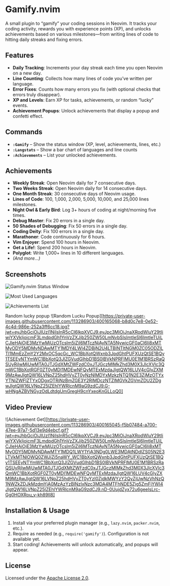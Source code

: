 # Gamify.nvim

A small plugin to “gamify” your coding sessions in Neovim. It tracks your coding activity, rewards you with experience points (XP), and unlocks achievements based on various milestones—from writing lines of code to hitting daily streaks and fixing errors.  

## Features

- **Daily Tracking**: Increments your day streak each time you open Neovim on a new day.  
- **Line Counting**: Collects how many lines of code you’ve written per language.  
- **Error Fixes**: Counts how many errors you fix (with optional checks that errors truly disappear).  
- **XP and Levels**: Earn XP for tasks, achievements, or random “lucky” events.  
- **Achievement Popups**: Unlock achievements that display a popup and confetti effect.  

## Commands
- **`:Gamify`** – Show the status window (XP, level, achievements, lines, etc.)  
- **`:Langstats`** – Show a bar chart of languages and line counts  
- **`:Achievements`** – List your unlocked achievements.

## Achievements

- **Weekly Streak**: Open Neovim daily for 7 consecutive days.  
- **Two Weeks Streak**: Open Neovim daily for 14 consecutive days.  
- **One Month Streak**: 30 consecutive days of Neovim usage.  
- **Lines of Code**: 100, 1,000, 2,000, 5,000, 10,000, and 25,000 lines milestones.  
- **Night Owl & Early Bird**: Log 3+ hours of coding at night/morning five times.  
- **Debug Master**: Fix 20 errors in a single day.  
- **50 Shades of Debugging**: Fix 50 errors in a single day.  
- **Coding Deity**: Fix 100 errors in a single day.  
- **Marathoner**: Code continuously for 6 hours.  
- **Vim Enjoyer**: Spend 100 hours in Neovim.  
- **Get a Life!**: Spend 200 hours in Neovim.  
- **Polyglot**: Write 1,000+ lines in 10 different languages.  
- *(And more...)*

## Screenshots

![Gamify.nvim Status Window](https://private-user-images.githubusercontent.com/113286903/400165080-398c0d50-cfb3-4a9b-8c0d-b0c6dba05dd9.jpg?jwt=eyJhbGciOiJIUzI1NiIsInR5cCI6IkpXVCJ9.eyJpc3MiOiJnaXRodWIuY29tIiwiYXVkIjoicmF3LmdpdGh1YnVzZXJjb250ZW50LmNvbSIsImtleSI6ImtleTUiLCJleHAiOjE3MzYwMjUzOTcsIm5iZiI6MTczNjAyNTA5NywicGF0aCI6Ii8xMTMyODY5MDMvNDAwMTY1MDgwLTM5OGMwZDUwLWNmYjMtNGE5Yi04YzBkLWIwYzZkYmEwNWRkOS5qcGc_WC1BbXotQWxnb3JpdGhtPUFXUzQtSE1BQy1TSEEyNTYmWC1BbXotQ3JlZGVudGlhbD1BS0lBVkNPRFlMU0E1M1BRSzRaQSUyRjIwMjUwMTA0JTJGdXMtZWFzdC0xJTJGczMlMkZhd3M0X3JlcXVlc3QmWC1BbXotRGF0ZT0yMDI1MDEwNFQyMTExMzdaJlgtQW16LUV4cGlyZXM9MzAwJlgtQW16LVNpZ25hdHVyZT1iYzIxNjhmMjdmMWZmMGMxNjBiN2IxNDc4YWM2ZmYzYjQ1ODlmNTJlMGVhMWE2ODU0MmE0OTA3NWRlZmFlMGYwJlgtQW16LVNpZ25lZEhlYWRlcnM9aG9zdCJ9.v7TK1ywzWEhTmI6Egd7u_kPgUpWRGUrTtjpblnjfe84)

![Most Used Languages](https://private-user-images.githubusercontent.com/113286903/400165086-d9d20490-8781-46d9-bd90-436af5404ee1.jpg?jwt=eyJhbGciOiJIUzI1NiIsInR5cCI6IkpXVCJ9.eyJpc3MiOiJnaXRodWIuY29tIiwiYXVkIjoicmF3LmdpdGh1YnVzZXJjb250ZW50LmNvbSIsImtleSI6ImtleTUiLCJleHAiOjE3MzYwMjUzOTcsIm5iZiI6MTczNjAyNTA5NywicGF0aCI6Ii8xMTMyODY5MDMvNDAwMTY1MDg2LWQ5ZDIwNDkwLTg3ODEtNDZkOS1iZDkwLTQzNmFmNTQwNGVlMS5qcGc_WC1BbXotQWxnb3JpdGhtPUFXUzQtSE1BQy1TSEEyNTYmWC1BbXotQ3JlZGVudGlhbD1BS0lBVkNPRFlMU0E1M1BRSzRaQSUyRjIwMjUwMTA0JTJGdXMtZWFzdC0xJTJGczMlMkZhd3M0X3JlcXVlc3QmWC1BbXotRGF0ZT0yMDI1MDEwNFQyMTExMzdaJlgtQW16LUV4cGlyZXM9MzAwJlgtQW16LVNpZ25hdHVyZT04NmVmODU5NDc2YjJlOTRiZmIzMGRlYTQzOWYzYzI4MDI5ZDc2MmNiNGRmMDI3NGJhMzc1MWY0NzllYzMzY2I2JlgtQW16LVNpZ25lZEhlYWRlcnM9aG9zdCJ9.rbms8Bpi4KVmRI5YDSOmNgQndIu7VMtn94d50DU8QBE)

![Achievements List](https://private-user-images.githubusercontent.com/113286903/400165090-6319b1fd-6481-4879-a653-f16fdc5e6660.jpg?jwt=eyJhbGciOiJIUzI1NiIsInR5cCI6IkpXVCJ9.eyJpc3MiOiJnaXRodWIuY29tIiwiYXVkIjoicmF3LmdpdGh1YnVzZXJjb250ZW50LmNvbSIsImtleSI6ImtleTUiLCJleHAiOjE3MzYwMjUzOTcsIm5iZiI6MTczNjAyNTA5NywicGF0aCI6Ii8xMTMyODY5MDMvNDAwMTY1MDkwLTYzMTliMWZkLTY0ODEtNDg3OS1hNjUzLWYxNmZkYzVlNjY2MC5qcGc_WC1BbXotQWxnb3JpdGhtPUFXUzQtSE1BQy1TSEEyNTYmWC1BbXotQ3JlZGVudGlhbD1BS0lBVkNPRFlMU0E1M1BRSzRaQSUyRjIwMjUwMTA0JTJGdXMtZWFzdC0xJTJGczMlMkZhd3M0X3JlcXVlc3QmWC1BbXotRGF0ZT0yMDI1MDEwNFQyMTExMzdaJlgtQW16LUV4cGlyZXM9MzAwJlgtQW16LVNpZ25hdHVyZT1lYjg5M2VkMzBlNDBkNzM4ZmIxYTAwODEwMTIzYWE3YTE4MTM2NDJiZTRkMzc2NjU5ZDYyNTcwMTZiZDk4NWU1JlgtQW16LVNpZ25lZEhlYWRlcnM9aG9zdCJ9.-SyQApj4qUAqG_SABdIPd9qPxf5ITvMiwzccACvA6FM)

Random lucky popup
![Random Lucku Popup][https://private-user-images.githubusercontent.com/113286903/400165068-b8d0c7e8-0e52-4c4d-986e-252a3ff6cc18.jpg?jwt=eyJhbGciOiJIUzI1NiIsInR5cCI6IkpXVCJ9.eyJpc3MiOiJnaXRodWIuY29tIiwiYXVkIjoicmF3LmdpdGh1YnVzZXJjb250ZW50LmNvbSIsImtleSI6ImtleTUiLCJleHAiOjE3MzYwMjUzOTcsIm5iZiI6MTczNjAyNTA5NywicGF0aCI6Ii8xMTMyODY5MDMvNDAwMTY1MDY4LWI4ZDBjN2U4LTBlNTItNGM0ZC05ODZlLTI1MmEzZmY2Y2MxOC5qcGc_WC1BbXotQWxnb3JpdGhtPUFXUzQtSE1BQy1TSEEyNTYmWC1BbXotQ3JlZGVudGlhbD1BS0lBVkNPRFlMU0E1M1BRSzRaQSUyRjIwMjUwMTA0JTJGdXMtZWFzdC0xJTJGczMlMkZhd3M0X3JlcXVlc3QmWC1BbXotRGF0ZT0yMDI1MDEwNFQyMTExMzdaJlgtQW16LUV4cGlyZXM9MzAwJlgtQW16LVNpZ25hdHVyZT0yNzNlMDYxMzkzNTQ1N2E3ZjMzOTYxYTNiZWFlZTYxODgxOTRiNzBmZGE3Y2RlMDczNTZlMGVkZGVmZDU2ZDgwJlgtQW16LVNpZ25lZEhlYWRlcnM9aG9zdCJ9.G-wHNgAZBVNGyzOdLdtdgUmGregH9cnYxeoKnGLLoQ0]

## Video Preview

![Achievement Get][https://private-user-images.githubusercontent.com/113286903/400165045-f5b07484-a700-47ee-97a7-5d13e9d4ebcf.gif?jwt=eyJhbGciOiJIUzI1NiIsInR5cCI6IkpXVCJ9.eyJpc3MiOiJnaXRodWIuY29tIiwiYXVkIjoicmF3LmdpdGh1YnVzZXJjb250ZW50LmNvbSIsImtleSI6ImtleTUiLCJleHAiOjE3MzYwMjUzOTcsIm5iZiI6MTczNjAyNTA5NywicGF0aCI6Ii8xMTMyODY5MDMvNDAwMTY1MDQ1LWY1YjA3NDg0LWE3MDAtNDdlZS05N2E3LTVkMTNlOWQ0ZWJjZi5naWY_WC1BbXotQWxnb3JpdGhtPUFXUzQtSE1BQy1TSEEyNTYmWC1BbXotQ3JlZGVudGlhbD1BS0lBVkNPRFlMU0E1M1BRSzRaQSUyRjIwMjUwMTA0JTJGdXMtZWFzdC0xJTJGczMlMkZhd3M0X3JlcXVlc3QmWC1BbXotRGF0ZT0yMDI1MDEwNFQyMTExMzdaJlgtQW16LUV4cGlyZXM9MzAwJlgtQW16LVNpZ25hdHVyZT0yYzI0ZjdkMWYzY2QyZjUwNzVhNzQ1NWZkZDJkMzdmYjA0MzAzYzBlNzIxNzc3MDA4MTFhNDE5Zjg5ZmFjYWI4JlgtQW16LVNpZ25lZEhlYWRlcnM9aG9zdCJ9.nD-0UujdZyx72u6geeIsLrc-Gg0HOXRou_y-kh89Il8]

## Installation & Usage

1. Install via your preferred plugin manager (e.g., `lazy.nvim`, `packer.nvim`, etc.).  
2. Require as needed (e.g., `require('gamify')`). Configuration is not available yet.
3. Start coding! Achievements will unlock automatically, and popups will appear.  

## License
Licensed under the [Apache License 2.0](LICENSE).
